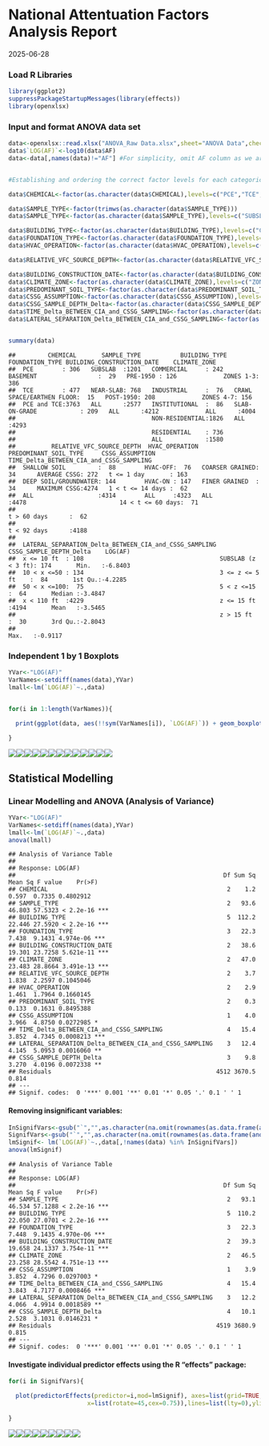 National Attentuation Factors Analysis Report
================
2025-06-28

### Load R Libraries

``` r
library(ggplot2)
suppressPackageStartupMessages(library(effects))
library(openxlsx)
```

### Input and format ANOVA data set

``` r
data<-openxlsx::read.xlsx("ANOVA_Raw Data.xlsx",sheet="ANOVA Data",check.names=FALSE,sep.names = "_")
data$`LOG(AF)`<-log10(data$AF)
data<-data[,names(data)!="AF"] #For simplicity, omit AF column as we are modelling log_10(AF).


#Establishing and ordering the correct factor levels for each categorical variable. 

data$CHEMICAL<-factor(as.character(data$CHEMICAL),levels=c("PCE","TCE","PCE and TCE"))

data$SAMPLE_TYPE<-factor(trimws(as.character(data$SAMPLE_TYPE)))
data$SAMPLE_TYPE<-factor(as.character(data$SAMPLE_TYPE),levels=c("SUBSLAB","NEAR-SLAB","ALL"))

data$BUILDING_TYPE<-factor(as.character(data$BUILDING_TYPE),levels=c("COMMERCIAL","INDUSTRIAL","INSTITUTIONAL","NON-RESIDENTIAL","RESIDENTIAL","ALL"))
data$FOUNDATION_TYPE<-factor(as.character(data$FOUNDATION_TYPE),levels=c("BASEMENT","CRAWL SPACE/EARTHEN FLOOR","SLAB-ON-GRADE","ALL"))
data$HVAC_OPERATION<-factor(as.character(data$HVAC_OPERATION),levels=c("HVAC-OFF","HVAC-ON","ALL"))

data$RELATIVE_VFC_SOURCE_DEPTH<-factor(as.character(data$RELATIVE_VFC_SOURCE_DEPTH),levels=c("SHALLOW SOIL","DEEP SOIL/GROUNDWATER","ALL"))

data$BUILDING_CONSTRUCTION_DATE<-factor(as.character(data$BUILDING_CONSTRUCTION_DATE),levels=c("PRE-1950","POST-1950","ALL"))
data$CLIMATE_ZONE<-factor(as.character(data$CLIMATE_ZONE),levels=c("ZONES 1-3","ZONES 4-7","ALL"))
data$PREDOMINANT_SOIL_TYPE<-factor(as.character(data$PREDOMINANT_SOIL_TYPE),levels=c("COARSER GRAINED","FINER GRAINED","ALL"))
data$CSSG_ASSUMPTION<-factor(as.character(data$CSSG_ASSUMPTION),levels=c("AVERAGE CSSG","MAXIMUM CSSG"))
data$CSSG_SAMPLE_DEPTH_Delta<-factor(as.character(data$CSSG_SAMPLE_DEPTH_Delta),levels=c("SUBSLAB (z < 3 ft)","3 <= z <= 5 ft","5 < z <=15","z <= 15 ft","z > 15 ft"))
data$TIME_Delta_BETWEEN_CIA_and_CSSG_SAMPLING<-factor(as.character(data$TIME_Delta_BETWEEN_CIA_and_CSSG_SAMPLING),levels=c("t <= 1 day","1 < t <= 14 days","14 < t <= 60 days","t > 60 days","t < 92 days"))
data$LATERAL_SEPARATION_Delta_BETWEEN_CIA_and_CSSG_SAMPLING<-factor(as.character(data$LATERAL_SEPARATION_Delta_BETWEEN_CIA_and_CSSG_SAMPLING),levels=c("x <= 10 ft","10 < x <=50","50 < x <=100","x < 110 ft"))


summary(data)
```

    ##         CHEMICAL       SAMPLE_TYPE           BUILDING_TYPE                   FOUNDATION_TYPE BUILDING_CONSTRUCTION_DATE    CLIMATE_ZONE 
    ##  PCE        : 306   SUBSLAB  :1201   COMMERCIAL     : 242   BASEMENT                 :  29   PRE-1950 : 126             ZONES 1-3: 386  
    ##  TCE        : 477   NEAR-SLAB: 768   INDUSTRIAL     :  76   CRAWL SPACE/EARTHEN FLOOR:  15   POST-1950: 208             ZONES 4-7: 156  
    ##  PCE and TCE:3763   ALL      :2577   INSTITUTIONAL  :  86   SLAB-ON-GRADE            : 209   ALL      :4212             ALL      :4004  
    ##                                      NON-RESIDENTIAL:1826   ALL                      :4293                                              
    ##                                      RESIDENTIAL    : 736                                                                               
    ##                                      ALL            :1580                                                                               
    ##          RELATIVE_VFC_SOURCE_DEPTH  HVAC_OPERATION     PREDOMINANT_SOIL_TYPE     CSSG_ASSUMPTION TIME_Delta_BETWEEN_CIA_and_CSSG_SAMPLING
    ##  SHALLOW SOIL         :  88        HVAC-OFF:  76   COARSER GRAINED:  34      AVERAGE CSSG: 272   t <= 1 day       : 163                  
    ##  DEEP SOIL/GROUNDWATER: 144        HVAC-ON : 147   FINER GRAINED  :  34      MAXIMUM CSSG:4274   1 < t <= 14 days :  62                  
    ##  ALL                  :4314        ALL     :4323   ALL            :4478                          14 < t <= 60 days:  71                  
    ##                                                                                                  t > 60 days      :  62                  
    ##                                                                                                  t < 92 days      :4188                  
    ##                                                                                                                                          
    ##  LATERAL_SEPARATION_Delta_BETWEEN_CIA_and_CSSG_SAMPLING       CSSG_SAMPLE_DEPTH_Delta    LOG(AF)       
    ##  x <= 10 ft  : 108                                      SUBSLAB (z < 3 ft): 174       Min.   :-6.8403  
    ##  10 < x <=50 : 134                                      3 <= z <= 5 ft    :  84       1st Qu.:-4.2285  
    ##  50 < x <=100:  75                                      5 < z <=15        :  64       Median :-3.4847  
    ##  x < 110 ft  :4229                                      z <= 15 ft        :4194       Mean   :-3.5465  
    ##                                                         z > 15 ft         :  30       3rd Qu.:-2.8043  
    ##                                                                                       Max.   :-0.9117

### Independent 1 by 1 Boxplots

``` r
YVar<-"LOG(AF)"
VarNames<-setdiff(names(data),YVar)
lmall<-lm(`LOG(AF)`~.,data)


for(i in 1:length(VarNames)){

  print(ggplot(data, aes(!!sym(VarNames[i]), `LOG(AF)`)) + geom_boxplot(fill = 'grey')+ theme(axis.text.x = element_text(angle = 45, vjust = 1, hjust = 1)))
  
}
```

![](NAF_Analysis_Report_files/figure-gfm/boxplot-1.png)<!-- -->![](NAF_Analysis_Report_files/figure-gfm/boxplot-2.png)<!-- -->![](NAF_Analysis_Report_files/figure-gfm/boxplot-3.png)<!-- -->![](NAF_Analysis_Report_files/figure-gfm/boxplot-4.png)<!-- -->![](NAF_Analysis_Report_files/figure-gfm/boxplot-5.png)<!-- -->![](NAF_Analysis_Report_files/figure-gfm/boxplot-6.png)<!-- -->![](NAF_Analysis_Report_files/figure-gfm/boxplot-7.png)<!-- -->![](NAF_Analysis_Report_files/figure-gfm/boxplot-8.png)<!-- -->![](NAF_Analysis_Report_files/figure-gfm/boxplot-9.png)<!-- -->![](NAF_Analysis_Report_files/figure-gfm/boxplot-10.png)<!-- -->![](NAF_Analysis_Report_files/figure-gfm/boxplot-11.png)<!-- -->![](NAF_Analysis_Report_files/figure-gfm/boxplot-12.png)<!-- -->![](NAF_Analysis_Report_files/figure-gfm/boxplot-13.png)<!-- -->

## Statistical Modelling

### Linear Modelling and ANOVA (Analysis of Variance)

``` r
YVar<-"LOG(AF)"
VarNames<-setdiff(names(data),YVar)
lmall<-lm(`LOG(AF)`~.,data)
anova(lmall)
```

    ## Analysis of Variance Table
    ## 
    ## Response: LOG(AF)
    ##                                                          Df Sum Sq Mean Sq F value    Pr(>F)    
    ## CHEMICAL                                                  2    1.2   0.597  0.7335 0.4802912    
    ## SAMPLE_TYPE                                               2   93.6  46.803 57.5323 < 2.2e-16 ***
    ## BUILDING_TYPE                                             5  112.2  22.446 27.5920 < 2.2e-16 ***
    ## FOUNDATION_TYPE                                           3   22.3   7.438  9.1431 4.974e-06 ***
    ## BUILDING_CONSTRUCTION_DATE                                2   38.6  19.301 23.7258 5.621e-11 ***
    ## CLIMATE_ZONE                                              2   47.0  23.483 28.8664 3.491e-13 ***
    ## RELATIVE_VFC_SOURCE_DEPTH                                 2    3.7   1.838  2.2597 0.1045046    
    ## HVAC_OPERATION                                            2    2.9   1.461  1.7964 0.1660145    
    ## PREDOMINANT_SOIL_TYPE                                     2    0.3   0.133  0.1631 0.8495388    
    ## CSSG_ASSUMPTION                                           1    4.0   3.966  4.8750 0.0272985 *  
    ## TIME_Delta_BETWEEN_CIA_and_CSSG_SAMPLING                  4   15.4   3.852  4.7345 0.0008213 ***
    ## LATERAL_SEPARATION_Delta_BETWEEN_CIA_and_CSSG_SAMPLING    3   12.4   4.145  5.0953 0.0016060 ** 
    ## CSSG_SAMPLE_DEPTH_Delta                                   3    9.8   3.270  4.0196 0.0072338 ** 
    ## Residuals                                              4512 3670.5   0.814                      
    ## ---
    ## Signif. codes:  0 '***' 0.001 '**' 0.01 '*' 0.05 '.' 0.1 ' ' 1

#### Removing insignificant variables:

``` r
InSignifVars<-gsub("`","",as.character(na.omit(rownames(as.data.frame(anova(lmall)))[as.vector(as.data.frame(anova(lmall))["Pr(>F)"]>0.05)])))
SignifVars<-gsub("`","",as.character(na.omit(rownames(as.data.frame(anova(lmall)))[as.vector(as.data.frame(anova(lmall))["Pr(>F)"]<0.05)])))
lmSignif<- lm(`LOG(AF)`~.,data[,!names(data) %in% InSignifVars])
anova(lmSignif)
```

    ## Analysis of Variance Table
    ## 
    ## Response: LOG(AF)
    ##                                                          Df Sum Sq Mean Sq F value    Pr(>F)    
    ## SAMPLE_TYPE                                               2   93.1  46.534 57.1288 < 2.2e-16 ***
    ## BUILDING_TYPE                                             5  110.2  22.050 27.0701 < 2.2e-16 ***
    ## FOUNDATION_TYPE                                           3   22.3   7.448  9.1435 4.970e-06 ***
    ## BUILDING_CONSTRUCTION_DATE                                2   39.3  19.658 24.1337 3.754e-11 ***
    ## CLIMATE_ZONE                                              2   46.5  23.258 28.5542 4.751e-13 ***
    ## CSSG_ASSUMPTION                                           1    3.9   3.852  4.7296 0.0297003 *  
    ## TIME_Delta_BETWEEN_CIA_and_CSSG_SAMPLING                  4   15.4   3.843  4.7177 0.0008466 ***
    ## LATERAL_SEPARATION_Delta_BETWEEN_CIA_and_CSSG_SAMPLING    3   12.2   4.066  4.9914 0.0018589 ** 
    ## CSSG_SAMPLE_DEPTH_Delta                                   4   10.1   2.528  3.1031 0.0146231 *  
    ## Residuals                                              4519 3680.9   0.815                      
    ## ---
    ## Signif. codes:  0 '***' 0.001 '**' 0.01 '*' 0.05 '.' 0.1 ' ' 1

#### Investigate individual predictor effects using the R “effects” package:

``` r
for(i in SignifVars){

  plot(predictorEffects(predictor=i,mod=lmSignif), axes=list(grid=TRUE,
                      x=list(rotate=45,cex=0.75)),lines=list(lty=0),ylim=c(-4.5,-2))
  
}
```

![](NAF_Analysis_Report_files/figure-gfm/Stamod4-1.png)<!-- -->![](NAF_Analysis_Report_files/figure-gfm/Stamod4-2.png)<!-- -->![](NAF_Analysis_Report_files/figure-gfm/Stamod4-3.png)<!-- -->![](NAF_Analysis_Report_files/figure-gfm/Stamod4-4.png)<!-- -->![](NAF_Analysis_Report_files/figure-gfm/Stamod4-5.png)<!-- -->![](NAF_Analysis_Report_files/figure-gfm/Stamod4-6.png)<!-- -->![](NAF_Analysis_Report_files/figure-gfm/Stamod4-7.png)<!-- -->![](NAF_Analysis_Report_files/figure-gfm/Stamod4-8.png)<!-- -->![](NAF_Analysis_Report_files/figure-gfm/Stamod4-9.png)<!-- -->
